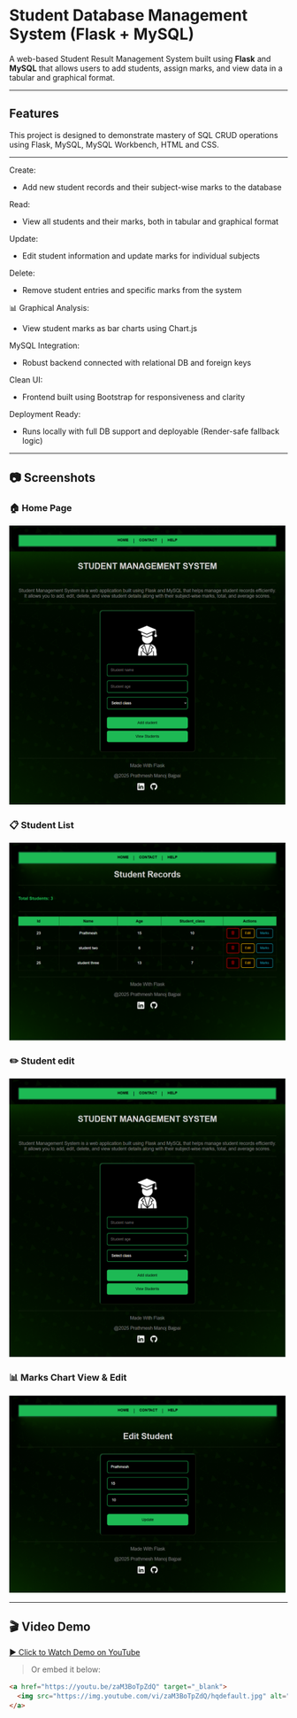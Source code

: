 

# Student Database Management System (Flask + MySQL)

A web-based Student Result Management System built using **Flask** and **MySQL** that allows users to add students, assign marks, and view data in a tabular and graphical format.

---

## Features

This project is designed to demonstrate mastery of SQL CRUD operations using Flask, MySQL, MySQL Workbench, HTML and CSS.

---

Create:
 - Add new student records and their subject-wise marks to the database

Read:
  - View all students and their marks, both in tabular and graphical format

Update:
  - Edit student information and update marks for individual subjects

Delete:
  - Remove student entries and specific marks from the system

📊 Graphical Analysis:
  - View student marks as bar charts using Chart.js

MySQL Integration:
  - Robust backend connected with relational DB and foreign keys

Clean UI:
  - Frontend built using Bootstrap for responsiveness and clarity

Deployment Ready:
  - Runs locally with full DB support and deployable (Render-safe fallback logic)



---

## 📷 Screenshots

### 🏠 Home Page
<img src="static/stdb_ss_1.PNG" alt="Home Page" width="500" height="auto"/>


### 📋 Student List
<img src="static/stdb_ss_2.PNG" alt="Home Page" width="500" height="auto"/>

### ✏️ Student edit
<img src="static/stdb_ss_1.PNG" alt="Home Page" width="500" height="auto"/>

### 📊 Marks Chart View & Edit
<img src="static/stdb_ss_3.PNG" alt="Home Page" width="500" height="auto"/>

---

## 🎬 Video Demo

[▶️ Click to Watch Demo on YouTube](https://www.youtube.com/watch?v=YOUR_VIDEO_LINK)

> Or embed it below:

```html
<a href="https://youtu.be/zaM3BoTpZdQ" target="_blank">
  <img src="https://img.youtube.com/vi/zaM3BoTpZdQ/hqdefault.jpg" alt="Watch the demo" width="500">
</a>

```


